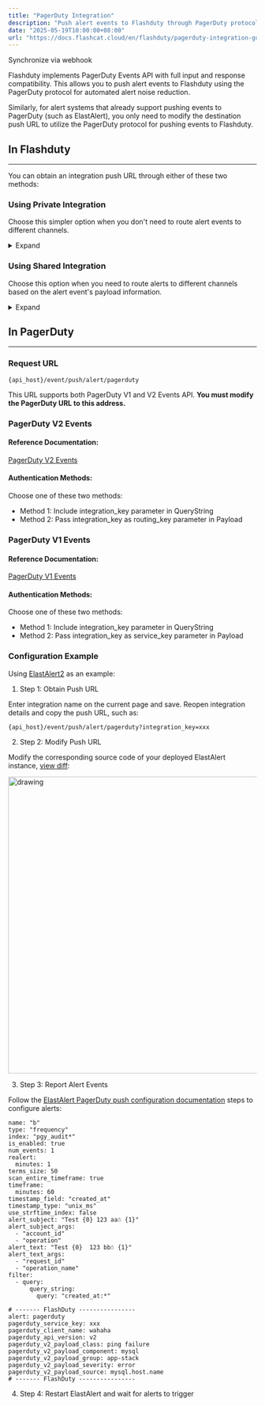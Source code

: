 ```yaml
---
title: "PagerDuty Integration"
description: "Push alert events to Flashduty through PagerDuty protocol for automated alert noise reduction"
date: "2025-05-19T10:00:00+08:00"
url: "https://docs.flashcat.cloud/en/flashduty/pagerduty-integration-guide"
---
```


Synchronize via webhook

Flashduty implements PagerDuty Events API with full input and response compatibility. This allows you to push alert events to Flashduty using the PagerDuty protocol for automated alert noise reduction.

Similarly, for alert systems that already support pushing events to PagerDuty (such as ElastAlert), you only need to modify the destination push URL to utilize the PagerDuty protocol for pushing events to Flashduty.

<div class="hide">

## In Flashduty
---
You can obtain an integration push URL through either of these two methods:

### Using Private Integration

Choose this simpler option when you don't need to route alert events to different channels.

<details>
  <summary>Expand</summary>
  
  1. Go to the Flashduty console, select **channel**, and enter a specific channel's details page
  2. Select the **Integrations** tab, click **Add Integration** to enter the integration page
  3. Choose **PagerDuty** integration and click **Save** to generate a card
  4. Click the generated card to view the **push URL**, copy it for later use, and you're done
  
</details>

### Using Shared Integration

Choose this option when you need to route alerts to different channels based on the alert event's payload information.

<details>
  <summary>Expand</summary>
  
  1. Go to the Flashduty console, select **Integration Center=>Alert Events** to enter the integration selection page
  2. Select **PagerDuty** integration:
        - **Integration Name**: Define a name for this integration
  3. Configure the default route and select the corresponding channel (after the integration is created, you can go to `Route` to configure more routing rules)
  4. Click **Save** and copy the newly generated **push URL** for later use
  5. Done
    
</details>
</div>

## In PagerDuty
---
### Request URL

```
{api_host}/event/push/alert/pagerduty
```

This URL supports both PagerDuty V1 and V2 Events API. **You must modify the PagerDuty URL to this address.**

### PagerDuty V2 Events

<div class="md-block">

#### Reference Documentation:

[PagerDuty V2 Events](https://developer.pagerduty.com/api-reference/368ae3d938c9e-send-an-event-to-pager-duty)

#### Authentication Methods:

Choose one of these two methods:

- Method 1: Include integration_key parameter in QueryString
- Method 2: Pass integration_key as routing_key parameter in Payload

</div>

### PagerDuty V1 Events

<div class="md-block">

#### Reference Documentation:

[PagerDuty V1 Events](https://developer.pagerduty.com/api-reference/f0037990796c8-send-an-event-to-pager-duty)

#### Authentication Methods:

Choose one of these two methods:

- Method 1: Include integration_key parameter in QueryString
- Method 2: Pass integration_key as service_key parameter in Payload

</div>

### Configuration Example

Using [ElastAlert2](https://github.com/jertel/elastalert2) as an example:

<div class="md-block">

1. Step 1: Obtain Push URL

Enter integration name on the current page and save. Reopen integration details and copy the push URL, such as:

```
{api_host}/event/push/alert/pagerduty?integration_key=xxx
```

2. Step 2: Modify Push URL

Modify the corresponding source code of your deployed ElastAlert instance, [view diff](https://github.com/jertel/elastalert2/commit/e815a62a6b1eecef6e1fef13afd99d905b67fc34):

<img alt="drawing" width="600" src="https://download.flashcat.cloud/pagerduty-replace-endpoint.png" />

3. Step 3: Report Alert Events

Follow the [ElastAlert PagerDuty push configuration documentation](https://elastalert2.readthedocs.io/en/latest/ruletypes.html#pagerduty) steps to configure alerts:

```
name: "b"
type: "frequency"
index: "pgy_audit*"
is_enabled: true
num_events: 1
realert:
  minutes: 1
terms_size: 50
scan_entire_timeframe: true
timeframe:
  minutes: 60
timestamp_field: "created_at"
timestamp_type: "unix_ms"
use_strftime_index: false
alert_subject: "Test {0} 123 aa☃ {1}"
alert_subject_args:
  - "account_id"
  - "operation"
alert_text: "Test {0}  123 bb☃ {1}"
alert_text_args:
  - "request_id"
  - "operation_name"
filter:
  - query:
      query_string:
        query: "created_at:*"

# ------- FlashDuty ----------------
alert: pagerduty
pagerduty_service_key: xxx
pagerduty_client_name: wahaha
pagerduty_api_version: v2
pagerduty_v2_payload_class: ping failure
pagerduty_v2_payload_component: mysql
pagerduty_v2_payload_group: app-stack
pagerduty_v2_payload_severity: error
pagerduty_v2_payload_source: mysql.host.name
# ------- FlashDuty ----------------
```

4. Step 4: Restart ElastAlert and wait for alerts to trigger

</div>
